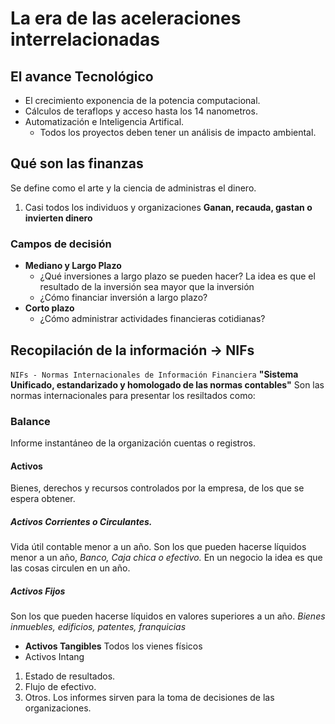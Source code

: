 # La era de las aceleraciones interrelacionadas
## El avance Tecnológico
- El crecimiento exponencia de la potencia computacional.
- Cálculos de teraflops y acceso hasta los 14 nanometros.
- Automatización e Inteligencia Artifical.
	- Todos los proyectos deben tener un análisis de impacto ambiental.
## Qué son las finanzas
Se define como el arte y la ciencia de administras el dinero.
1. Casi todos los individuos y organizaciones **Ganan, recauda, gastan o invierten dinero**
### Campos de decisión
- **Mediano y Largo Plazo**
	- ¿Qué inversiones a largo plazo se pueden hacer?
		La idea es que el resultado de la inversión sea mayor que la inversión
	- ¿Cómo financiar inversión a largo plazo?
- **Corto plazo**
	- ¿Cómo administrar actividades financieras cotidianas?
## Recopilación de la información -> NIFs
`NIFs - Normas Internacionales de Información Financiera`
**"Sistema Unificado, estandarizado y homologado de las normas contables"**
Son las normas internacionales para presentar los resiltados como:
### Balance
Informe instantáneo de la organización
cuentas o registros.
#### Activos
Bienes, derechos y recursos controlados por la empresa, de los que se espera obtener.
##### Activos Corrientes o Circulantes.
Vida útil contable menor a un año. 
Son los que pueden hacerse líquidos menor a un año, *Banco, Caja chica o efectivo.*
En un negocio la idea es que las cosas circulen en un año.
##### Activos Fijos
Son los que pueden hacerse líquidos en valores superiores a un año.
*Bienes inmuebles, edificios, patentes, franquicias*
- **Activos Tangibles**
Todos los vienes físicos
- Activos Intang


1. Estado de resultados.
2. Flujo de efectivo.
3. Otros.
Los informes sirven para la toma de decisiones de las organizaciones.
